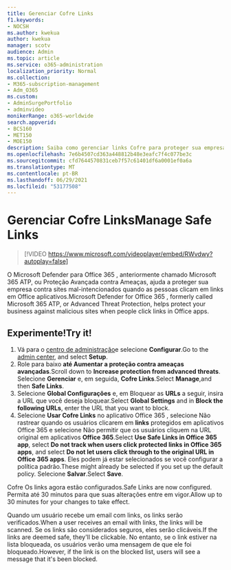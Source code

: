 ```yaml
---
title: Gerenciar Cofre Links
f1.keywords:
- NOCSH
ms.author: kwekua
author: kwekua
manager: scotv
audience: Admin
ms.topic: article
ms.service: o365-administration
localization_priority: Normal
ms.collection:
- M365-subscription-management
- Adm_O365
ms.custom:
- AdminSurgePortfolio
- adminvideo
monikerRange: o365-worldwide
search.appverid:
- BCS160
- MET150
- MOE150
description: Saiba como gerenciar links Cofre para proteger sua empresa contra sites mal-intencionados.
ms.openlocfilehash: 7e6b4507cd363a448812b48e3eafc7f4c077be3c
ms.sourcegitcommit: cfd7644570831ceb7f57c61401df6a0001ef0a6a
ms.translationtype: MT
ms.contentlocale: pt-BR
ms.lasthandoff: 06/29/2021
ms.locfileid: "53177508"
---
```

# <a name="manage-safe-links"></a><span data-ttu-id="750cb-103">Gerenciar Cofre Links</span><span class="sxs-lookup"><span data-stu-id="750cb-103">Manage Safe Links</span></span>

> [!VIDEO https://www.microsoft.com/videoplayer/embed/RWvdwy?autoplay=false]

<span data-ttu-id="750cb-104">O Microsoft Defender para Office 365 , anteriormente chamado Microsoft 365 ATP, ou Proteção Avançada contra Ameaças, ajuda a proteger sua empresa contra sites mal-intencionados quando as pessoas clicam em links em Office aplicativos.</span><span class="sxs-lookup"><span data-stu-id="750cb-104">Microsoft Defender for Office 365 , formerly called Microsoft 365 ATP, or Advanced Threat Protection, helps protect your business against malicious sites when people click links in Office apps.</span></span>

## <a name="try-it"></a><span data-ttu-id="750cb-105">Experimente!</span><span class="sxs-lookup"><span data-stu-id="750cb-105">Try it!</span></span>

1. <span data-ttu-id="750cb-106">Vá para o [centro de administração](https://admin.microsoft.com)e selecione **Configurar**.</span><span class="sxs-lookup"><span data-stu-id="750cb-106">Go to the [admin center](https://admin.microsoft.com), and select **Setup**.</span></span>
2. <span data-ttu-id="750cb-107">Role para baixo **até Aumentar a proteção contra ameaças avançadas**.</span><span class="sxs-lookup"><span data-stu-id="750cb-107">Scroll down to **Increase protection from advanced threats**.</span></span> <span data-ttu-id="750cb-108">Selecione **Gerenciar** e, em seguida, **Cofre Links**.</span><span class="sxs-lookup"><span data-stu-id="750cb-108">Select **Manage**,and then **Safe Links**.</span></span>
3. <span data-ttu-id="750cb-109">Selecione **Global Configurações** e, em Bloquear as **URLs** a seguir, insira a URL que você deseja bloquear.</span><span class="sxs-lookup"><span data-stu-id="750cb-109">Select **Global Settings** and in **Block the following URLs**, enter the URL that you want to block.</span></span>
4. <span data-ttu-id="750cb-110">Selecione **Usar Cofre Links** no aplicativo Office 365 , selecione Não rastrear quando os usuários clicarem em **links** protegidos em aplicativos Office 365 e selecione Não permitir que os usuários cliquem na URL original em aplicativos **Office 365**.</span><span class="sxs-lookup"><span data-stu-id="750cb-110">Select **Use Safe Links in Office 365 app**, select **Do not track when users click protected links in Office 365 apps**, and select **Do not let users click through to the original URL in Office 365 apps**.</span></span> <span data-ttu-id="750cb-111">Eles podem já estar selecionados se você configurar a política padrão.</span><span class="sxs-lookup"><span data-stu-id="750cb-111">These might already be selected if you set up the default policy.</span></span> <span data-ttu-id="750cb-112">Selecione **Salvar**.</span><span class="sxs-lookup"><span data-stu-id="750cb-112">Select **Save**.</span></span>

<span data-ttu-id="750cb-113">Cofre Os links agora estão configurados.</span><span class="sxs-lookup"><span data-stu-id="750cb-113">Safe Links are now configured.</span></span> <span data-ttu-id="750cb-114">Permita até 30 minutos para que suas alterações entre em vigor.</span><span class="sxs-lookup"><span data-stu-id="750cb-114">Allow up to 30 minutes for your changes to take effect.</span></span>

<span data-ttu-id="750cb-115">Quando um usuário recebe um email com links, os links serão verificados.</span><span class="sxs-lookup"><span data-stu-id="750cb-115">When a user receives an email with links, the links will be scanned.</span></span> <span data-ttu-id="750cb-116">Se os links são considerados seguros, eles serão clicáveis.</span><span class="sxs-lookup"><span data-stu-id="750cb-116">If the links are deemed safe, they'll be clickable.</span></span> <span data-ttu-id="750cb-117">No entanto, se o link estiver na lista bloqueada, os usuários verão uma mensagem de que ele foi bloqueado.</span><span class="sxs-lookup"><span data-stu-id="750cb-117">However, if the link is on the blocked list, users will see a message that it's been blocked.</span></span>
